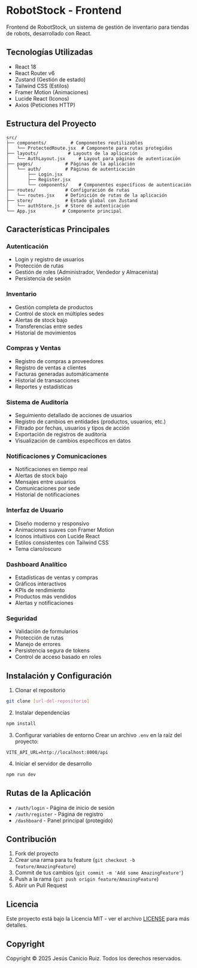 # RobotStock - Frontend

Frontend de RobotStock, un sistema de gestión de inventario para tiendas de robots, desarrollado con React.

## Tecnologías Utilizadas

- React 18
- React Router v6
- Zustand (Gestión de estado)
- Tailwind CSS (Estilos)
- Framer Motion (Animaciones)
- Lucide React (Iconos)
- Axios (Peticiones HTTP)

## Estructura del Proyecto

```
src/
├── components/         # Componentes reutilizables
│   └── ProtectedRoute.jsx  # Componente para rutas protegidas
├── layouts/           # Layouts de la aplicación
│   └── AuthLayout.jsx     # Layout para páginas de autenticación
├── pages/            # Páginas de la aplicación
│   └── auth/         # Páginas de autenticación
│       ├── Login.jsx
│       ├── Register.jsx
│       └── components/    # Componentes específicos de autenticación
├── routes/           # Configuración de rutas
│   └── routes.jsx    # Definición de rutas de la aplicación
├── store/            # Estado global con Zustand
│   └── authStore.js  # Store de autenticación
└── App.jsx          # Componente principal
```

## Características Principales

### Autenticación
- Login y registro de usuarios
- Protección de rutas
- Gestión de roles (Administrador, Vendedor y Almacenista)
- Persistencia de sesión

### Inventario
- Gestión completa de productos
- Control de stock en múltiples sedes
- Alertas de stock bajo
- Transferencias entre sedes
- Historial de movimientos

### Compras y Ventas
- Registro de compras a proveedores
- Registro de ventas a clientes
- Facturas generadas automáticamente
- Historial de transacciones
- Reportes y estadísticas

### Sistema de Auditoría
- Seguimiento detallado de acciones de usuarios
- Registro de cambios en entidades (productos, usuarios, etc.)
- Filtrado por fechas, usuarios y tipos de acción
- Exportación de registros de auditoría
- Visualización de cambios específicos en datos

### Notificaciones y Comunicaciones
- Notificaciones en tiempo real
- Alertas de stock bajo
- Mensajes entre usuarios
- Comunicaciones por sede
- Historial de notificaciones

### Interfaz de Usuario
- Diseño moderno y responsivo
- Animaciones suaves con Framer Motion
- Iconos intuitivos con Lucide React
- Estilos consistentes con Tailwind CSS
- Tema claro/oscuro

### Dashboard Analítico
- Estadísticas de ventas y compras
- Gráficos interactivos
- KPIs de rendimiento
- Productos más vendidos
- Alertas y notificaciones

### Seguridad
- Validación de formularios
- Protección de rutas
- Manejo de errores
- Persistencia segura de tokens
- Control de acceso basado en roles

## Instalación y Configuración

1. Clonar el repositorio
```bash
git clone [url-del-repositorio]
```

2. Instalar dependencias
```bash
npm install
```

3. Configurar variables de entorno
Crear un archivo `.env` en la raíz del proyecto:
```env
VITE_API_URL=http://localhost:8000/api
```

4. Iniciar el servidor de desarrollo
```bash
npm run dev
```

## Rutas de la Aplicación

- `/auth/login` - Página de inicio de sesión
- `/auth/register` - Página de registro
- `/dashboard` - Panel principal (protegido)

## Contribución

1. Fork del proyecto
2. Crear una rama para tu feature (`git checkout -b feature/AmazingFeature`)
3. Commit de tus cambios (`git commit -m 'Add some AmazingFeature'`)
4. Push a la rama (`git push origin feature/AmazingFeature`)
5. Abrir un Pull Request

## Licencia

Este proyecto está bajo la Licencia MIT - ver el archivo [LICENSE](LICENSE) para más detalles.

## Copyright

Copyright © 2025 Jesús Canicio Ruiz. Todos los derechos reservados.
